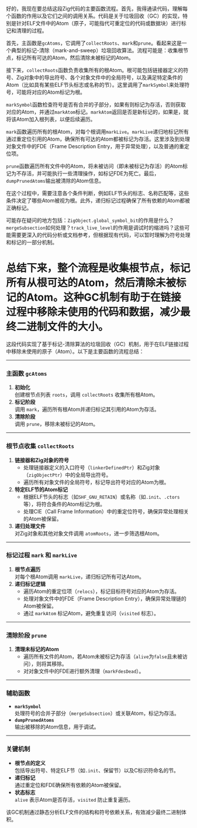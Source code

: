 好的，我现在要总结这段Zig代码的主要函数流程。首先，我得通读代码，理解每个函数的作用以及它们之间的调用关系。代码是关于垃圾回收（GC）的实现，特别是针对ELF文件中的Atom（原子，可能指代可重定位的代码或数据块）进行标记和清理的过程。

首先，主函数是`gcAtoms`，它调用了`collectRoots`、`mark`和`prune`。看起来这是一个典型的标记-清除（mark-and-sweep）垃圾回收算法。流程可能是：收集根节点，标记所有可达的Atom，然后清除未被标记的Atom。

接下来，`collectRoots`函数负责收集所有的根Atom。根可能包括链接器定义的符号、Zig对象中的导出符号、各个对象文件中的全局符号，以及满足特定条件的Atom（比如具有某些ELF节头标志或名称的节）。这里调用了`markSymbol`来处理符号，可能将对应的Atom标记为根。

`markSymbol`函数检查符号是否有合并的子部分，如果有则标记为存活，否则获取对应的Atom，并通过`markAtom`标记。`markAtom`返回是否是新标记的，如果是，就将该Atom加入根列表，以便后续遍历。

`mark`函数遍历所有的根Atom，对每个根调用`markLive`。`markLive`递归地标记所有通过重定位引用的Atom，确保所有可达的Atom都被标记为存活。这里涉及到处理对象文件中的FDE（Frame Description Entry，用于异常处理），以及普通的重定位项。

`prune`函数遍历所有文件中的Atom，将未被访问（即未被标记为存活）的Atom标记为不存活，并可能执行一些清理操作，如标记FDE为死亡。最后，`dumpPrunedAtoms`输出被清除的Atom信息。

在这个过程中，需要注意各个条件判断，例如ELF节头的标志、名称匹配等，这些条件决定了哪些Atom被视为根。此外，递归标记过程确保了所有依赖的Atom都被正确标记。

可能存在疑问的地方包括：`ZigObject.global_symbol_bit`的作用是什么？`mergeSubsection`如何处理？`track_live_level`的作用是调试时的缩进吗？这些可能需要更深入的代码分析或文档参考，但根据现有代码，可以暂时理解为符号处理和标记的一部分机制。

总结下来，整个流程是收集根节点，标记所有从根可达的Atom，然后清除未被标记的Atom。这种GC机制有助于在链接过程中移除未使用的代码和数据，减少最终二进制文件的大小。
================================================
这段代码实现了基于标记-清除算法的垃圾回收（GC）机制，用于在ELF链接过程中移除未使用的原子（Atom）。以下是主要函数的流程总结：

---

### **主函数 `gcAtoms`**
1. **初始化**  
   创建根节点列表 `roots`，调用 `collectRoots` 收集所有根Atom。
2. **标记阶段**  
   调用 `mark`，遍历所有根Atom并递归标记其引用的Atom为存活。
3. **清除阶段**  
   调用 `prune`，移除未被标记的Atom。

---

### **根节点收集 `collectRoots`**
1. **链接器和Zig对象的符号**  
   - 处理链接器定义的入口符号（`linkerDefinedPtr`）和Zig对象（`zigObjectPtr`）中的全局导出符号。
   - 遍历所有对象文件的全局符号，标记导出符号对应的Atom为根。
2. **特定ELF节的Atom标记**  
   - 根据ELF节头的标志（如`SHF_GNU_RETAIN`）或名称（如`.init`、`.ctors`等），将符合条件的Atom标记为根。
   - 处理CIE（Call Frame Information）中的重定位符号，确保异常处理相关的Atom被保留。
3. **递归处理文件**  
   对Zig对象和其他对象文件调用 `atomRoots`，进一步筛选根Atom。

---

### **标记过程 `mark` 和 `markLive`**
1. **根节点遍历**  
   对每个根Atom调用 `markLive`，递归标记所有可达Atom。
2. **递归标记逻辑**  
   - 遍历Atom的重定位项（`relocs`），标记目标符号对应的Atom为存活。
   - 处理对象文件中的FDE（Frame Description Entry），确保异常处理链的Atom被保留。
   - 通过 `markAtom` 标记Atom，避免重复访问（`visited` 标志）。

---

### **清除阶段 `prune`**
1. **清理未标记的Atom**  
   - 遍历所有文件的Atom，若Atom未被标记为存活（`alive`为`false`且未被访问），则将其移除。
   - 对对象文件中的FDE进行额外清理（`markFdesDead`）。

---

### **辅助函数**
- **`markSymbol`**  
  处理符号的合并子部分（`mergeSubsection`）或关联Atom，标记为存活。
- **`dumpPrunedAtoms`**  
  输出被移除的Atom信息，用于调试。

---

### **关键机制**
- **根节点的定义**  
  包括导出符号、特定ELF节（如`.init`、保留节）以及C标识符命名的节。
- **递归标记**  
  通过重定位和FDE确保所有依赖的Atom被保留。
- **状态标志**  
  `alive` 表示Atom是否存活，`visited` 防止重复遍历。

该GC机制通过静态分析ELF文件的结构和符号依赖关系，有效减少最终二进制体积。